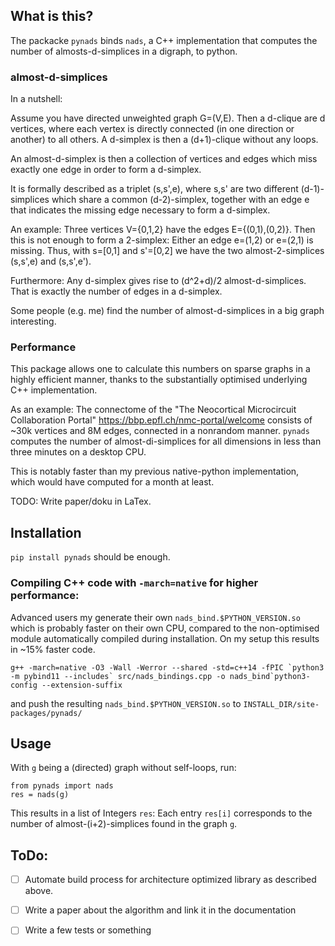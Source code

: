 ## What is this?
The packacke `pynads` binds `nads`, a C++ implementation that computes the number of almosts-d-simplices in a digraph, to python.


### almost-d-simplices
In a nutshell:

Assume you have directed unweighted graph G=(V,E). Then a d-clique are d vertices, where each vertex is directly
connected (in one direction or another) to all others.
A d-simplex is then a (d+1)-clique without any loops.

An almost-d-simplex is then a collection of vertices and edges which miss exactly one edge in order to form a d-simplex.

It is formally described as a triplet (s,s',e), where s,s' are two different (d-1)-simplices which share a common (d-2)-simplex,
together with an edge e that indicates the missing edge necessary to form a d-simplex.

An example:
Three vertices V={0,1,2} have the edges E={(0,1),(0,2)}. Then this is not enough to form a 2-simplex: Either an edge
e=(1,2) or e=(2,1) is missing. Thus, with s=[0,1] and s'=[0,2] we have the two almost-2-simplices (s,s',e) and
(s,s',e').

Furthermore: Any d-simplex gives rise to (d^2+d)/2 almost-d-simplices. That is exactly the number of edges in a
d-simplex.


Some people (e.g. me) find the number of almost-d-simplices in a big graph interesting.


### Performance
This package allows one to calculate this numbers on sparse graphs in a highly efficient manner, thanks to the substantially optimised underlying C++
implementation. 

As an example: The connectome of the "The Neocortical Microcircuit Collaboration Portal" https://bbp.epfl.ch/nmc-portal/welcome consists of ~30k vertices and 8M edges, connected in a nonrandom manner. `pynads` computes the number of almost-di-simplices for all dimensions in less than three minutes on a desktop CPU.

This is notably faster than my previous native-python implementation, which would have computed for a month at least.



TODO: Write paper/doku in LaTex.


## Installation
`pip install pynads` should be enough.

### Compiling C++ code with `-march=native` for higher performance:
Advanced users my generate their own `nads_bind.$PYTHON_VERSION.so` which is probably faster on their own CPU, compared
to the non-optimised module automatically compiled during installation. On my setup this results in ~15% faster code.
```
g++ -march=native -O3 -Wall -Werror --shared -std=c++14 -fPIC `python3 -m pybind11 --includes` src/nads_bindings.cpp -o nads_bind`python3-config --extension-suffix
```
and push the resulting `nads_bind.$PYTHON_VERSION.so` to `INSTALL_DIR/site-packages/pynads/`


## Usage
With `g` being a (directed) graph without self-loops, run:

```
from pynads import nads
res = nads(g)
```

This results in a list of Integers `res`: Each entry `res[i]` corresponds to the number of almost-(i+2)-simplices found
in the graph `g`. 


## ToDo:
-[ ] Automate build process for architecture optimized library as described above.

-[ ] Write a paper about the algorithm and link it in the documentation

-[ ] Write a few tests or something

